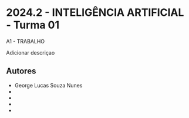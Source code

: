 # 2024.2 - INTELIGÊNCIA ARTIFICIAL - Turma 01
A1 - TRABALHO

Adicionar descriçao


## Autores

- George Lucas Souza Nunes
- 
- 
- 
- 
